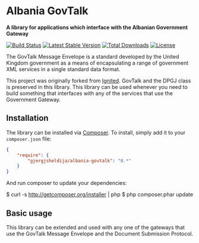 # Albania GovTalk

**A library for applications which interface with the Albanian Government Gateway**

[![Build Status](https://travis-ci.org/gjergjsheldija/albania-govtalk.svg?branch=master)](https://travis-ci.org/gjergjsheldija/albania-govtalk)
[![Latest Stable Version](https://poser.pugx.org/gjergjsheldija/albania-govtalk/version.png)](https://packagist.org/packages/gjergjsheldija/albania-govtalk)
[![Total Downloads](https://poser.pugx.org/gjergjsheldija/albania-govtalk/d/total.png)](https://packagist.org/packages/gjergjsheldija/albania-govtalk)
[![License](https://poser.pugx.org/gjergjsheldija/albania-govtalk/license.svg)](https://packagist.org/packages/gjergjsheldija/albania-govtalk)

The GovTalk Message Envelope is a standard developed by the United Kingdom government as a means of encapsulating
a range of government XML services in a single standard data format.

This project was originally forked from [Ignited](https://github.com/ignited/php-govtalk). GovTalk and the DPGJ
class is preserved in this library. This library can be used whenever you need to build something that interfaces with any
of the services that use the Government Gateway.

## Installation

The library can be installed via [Composer](http://getcomposer.org/). To install, simply add
it to your `composer.json` file:

```json
{
    "require": {
        "gjergjsheldija/albania-govtalk": "0.*"
    }
}
```

And run composer to update your dependencies:

$ curl -s http://getcomposer.org/installer | php
$ php composer.phar update


## Basic usage

This library can be extended and used with any one of the gateways that use the GovTalk Message Envelope and the
Document Submission Protocol.
